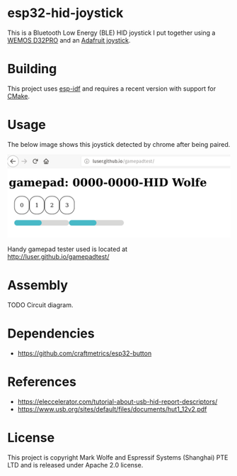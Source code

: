 # esp32-hid-joystick

This is a Bluetooth Low Energy (BLE) HID joystick I put together using a [WEMOS D32PRO](https://wiki.wemos.cc/products:d32:d32_pro) and an [Adafruit joystick](https://www.adafruit.com/product/512).

# Building

This project uses [esp-idf](https://github.com/espressif/esp-idf) and requires a recent version with support for [CMake](https://cmake.org/).

# Usage

The below image shows this joystick detected by chrome after being paired.

![Gamepad Detected In Chrome](docs/images/gamepad-detected.png)

Handy gamepad tester used is located at http://luser.github.io/gamepadtest/

# Assembly

TODO Circuit diagram.

# Dependencies

* https://github.com/craftmetrics/esp32-button

# References 

* https://eleccelerator.com/tutorial-about-usb-hid-report-descriptors/
* https://www.usb.org/sites/default/files/documents/hut1_12v2.pdf

# License

This project is copyright Mark Wolfe and Espressif Systems (Shanghai) PTE LTD and is released under Apache 2.0 license.